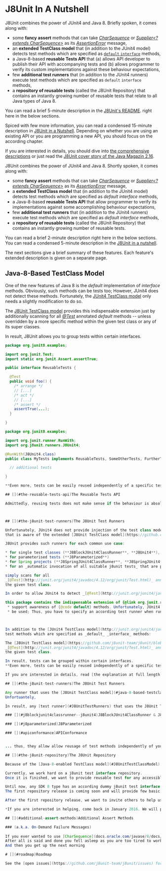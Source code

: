 # J8Unit In A Nutshell

J8Unit combines the power of JUnit4 and Java 8.
Briefly spoken, it comes along with:

* some **fancy assert** methods
  that can take _[CharSequence](https://docs.oracle.com/javase/8/docs/api/java/lang/CharSequence.html)_ or
  _[Supplier<? extends CharSequence>](https://docs.oracle.com/javase/8/docs/api/java/util/function/Supplier.html)_ as
  its _[AssertionError](https://docs.oracle.com/javase/8/docs/api/java/lang/AssertionError.html)_ message,
* an **extended TestClass model**
  that (in addition to the JUnit4 model) detects test methods which are specified as
  [`default` `interface`](https://docs.oracle.com/javase/specs/jls/se8/html/jls-9.html#jls-9.4) methods,
* a Java-8-based **reusable Tests API**
  that (a) allows API developer to publish their API with accompanying tests
  and (b) allows programmer to verify its custom implementations against these behaviour expectations,
* few **additional test runners**
  that (in addition to the JUnit4 runners) execute test methods which are specified as `default` `interface` methods,
* a **repository of reusable tests** (called the J8Unit Repository)
  that contains an instantly growing number of reusable tests that relate to all Java types of Java 8. 

You can read a brief 5-minute description in the [J8Unit's README](../README.md). 
right here in the below sections.

Spiced with few more information, you can read a condensed 15-minute description in [J8Unit in a Nutshell](README/J8UnitInANutshell.md).
Depending on whether you are using an existing API or you are programming a new API, you should focus on the according chapter.

If you are interested in details, you should dive into [the comprehensive descriptions]() or just read the [J8Unit cover
story of the Java Magazin 2.16](https://jaxenter.de/testen-ohne-neu-zu-bauen-java-8-features-in-junit-tests-36101).


J8Unit combines the power of JUnit4 and Java 8.
Shortly spoken, it comes along with:

* some **fancy assert** methods
  that can take _[CharSequence](https://docs.oracle.com/javase/8/docs/api/java/lang/CharSequence.html)_ or
  _[Supplier<? extends CharSequence>](https://docs.oracle.com/javase/8/docs/api/java/util/function/Supplier.html)_ as
  its _[AssertionError](https://docs.oracle.com/javase/8/docs/api/java/lang/AssertionError.html)_ message,
* a **extended TestClass model**
  that (in addition to the JUnit4 model) detects test methods which are specified as _default_ _interface_ methods,
* a Java-8-based **reusable Tests API**
  that allow programmer to verify its implementations against some accomplishing behaviour expectations,
* few **additional test runners**
  that (in addition to the JUnit4 runners) execute test methods which are specified as _default_ _interface_ methods,
* a **repository of reusable tests** (called the J8Unit Repository)
  that contains an instantly growing number of reusable tests.

You can read a brief 2-minute description right here in the below sections.
You can read a condensed 5-minute description in the [J8Unit in a nutshell](J8UnitNutshell).


The next sections give a brief summary of these features. Each feature's extended description is given on a separate
page.

## [](#java-8-based-testclass-model)Java-8-Based TestClass Model

One of the new features of Java 8 is the _default_ implementation of _interface_ methods. Obviously, such methods can
be tests too; However, JUnit4 does not detect these methods.
Fortunately, the [JUnit4 TestClass model](http://junit.org/junit4/javadoc/4.12/org/junit/runners/model/TestClass.html)
only needs a slightly modification to do so.

The [J8Unit TestClass model](https://github.com/j8unit-team/j8unit/blob/master/core/src/main/java/org/j8unit/runners/model/J8TestClass.java)
provides this indispensable extension just by additionally scanning for all _[@Test](http://junit.org/junit4/javadoc/4.12/org/junit/Test.html)_
annotated _default_ methods -- unless overridden by a more specific method within the given test class or any of its
super classes.

In result, J8Unit allows you to group tests within certain interfaces.

```java
package org.junit8.examples;

import org.junit.Test;
import static org.junit.Assert.assertTrue;

public interface ReusableTests {

  @Test
  public void foo() {
    /* arrange */
    // [...]
    /* act */
    // [...]
    /* assert */
    assertTrue(...);
  }

}
```

```java
package org.junit8.examples;

import org.junit.runner.RunWith;
import org.j8unit.runners.J8Unit4;

@RunWith(J8Unit4.class)
public class MyTests implements ReusableTests, SomeOtherTests, FurtherTests {

  // additional tests

}

**Even more, tests can be easily reused independently of a specific test class hierarchy.**

## [](#the-reusable-tests-api)The Reusable Tests API

Admittedly, reusing tests does not make sense if the behaviour is absolutely the same each time it is invoked. Doing so is nothing else than a multiple execution of the same test. 



## [](#the-j8unit-test-runners)The J8Unit Test Runners

Unfortunately, JUnit4 does not provide injection of the test class model to used; Thus, when running J8Unit tests you have to specify an according test runner
that is aware of the extended [J8Unit TestClass model](https://github.com/j8unit-team/j8unit/blob/master/core/src/main/java/org/j8unit/runners/model/J8TestClass.java).

J8Unit provides such runners for each common use case:

* for single test classes (**J8BlockJUnit4ClassRunner**, **J8Unit4**),
* for parameterised tests (**J8Parameterized**)
* for Spring projects (**J8SpringJUnit4ClassRunner**, **J8SpringJUnit4**).
* for an _automatic invocation of all suitable j8unit tests_ that are provided by the J8Unit Repository and similar repositories (**APIConformance**).  

simply scans for all
_[@Test](http://junit.org/junit4/javadoc/4.12/org/junit/Test.html)_ annotated _default_ methods of each (either directly or indirectly) implemented interface of
the given test class.

In order to allow JUnit4 to detect _[@Test](http://junit.org/junit4/javadoc/4.12/org/junit/Test.html)_ of 

this package contains the indispensable extension of {@link org.junit.runners.model.TestClass} in order to
 * support awareness of {@code default} methods. Unfortunately, JUnit4 does not provide injection of the class model to
 * be used; Thus, you have to specify an according test runner when running J8Unit tests.



In addition to the [JUnit4 TestClass model](http://junit.org/junit4/javadoc/4.12/org/junit/runners/model/TestClass.html), J8Unit is able to detect 
test methods which are specified as _default_ _interface_ methods:

The [J8Unit TestClass model](https://github.com/j8unit-team/j8unit/blob/master/core/src/main/java/org/j8unit/runners/model/J8TestClass.java) simply scans for all
_[@Test](http://junit.org/junit4/javadoc/4.12/org/junit/Test.html)_ annotated _default_ methods of each (either directly or indirectly) implemented interface of
the given test class.

In result, tests can be grouped within certain interfaces.
**Even more, tests can be easily reused independently of a specific test class hierarchy.**

If you are interested in details, read [the explanation at full length](J8TestClass).

## [](#the-j8unit-test-runners)The J8Unit Test Runners

Any runner that uses the [J8Unit TestClass model](#java-8-based-testclass-model) is able to execute these tests too.
Unfortuantely, 

In result, any [test runner](#J8UnitTestRunners) that uses the J8Unit TestClass model is able to execute these tests too.

### [](#j8blockjunit4classrunner--j8unit4)J8BlockJUnit4ClassRunner & J8Unit4

### [](#j8parameterized)J8Parameterized

### [](#apiconformance)APIConformance


... thus, they allow allow reusage of test methods independently of your test class hierarchy.

## [](#the-j8unit-repository)The J8Unit Repository

Because of the [Java-8-enabled TestClass model](#J8UnitTestClassModel), J8Unit provides a very smart way to reuse tests 

Currently, we work hard on a j8unit test interface repository.
Once it is finished, we want to provide reusable test for any accessible method of any class, enum, interface, or annotation of JDK 8.

Until now, any SDK 8 type has an according dummy j8unit test interface.
The first repository release is coming soon and will provide few basic test methods.

After the first repository release, we want to invite others to help us increasing the test coverage by providing implementations of the dummy test methods.

*If you are interested in helping, come back in January 2016. We will provide any required information to get your code into j8unit repository.*

## [](#additional-assert-methods)Additional Assert Methods

### (a.k.a. On-Demand Failure Messages)
 
If you ever wanted to use [CharSequence](docs.oracle.com/javase/8/docs/api/java/lang/CharSequence.html) messages when 
After all is said and done you fell asleep as you are too tired to work further.
And then you get up the next morning

# [](#roadmap)Roadmap

See the [open issues](https://github.com/j8unit-team/j8unit/issues) for a list of proposed features (and known issues).
